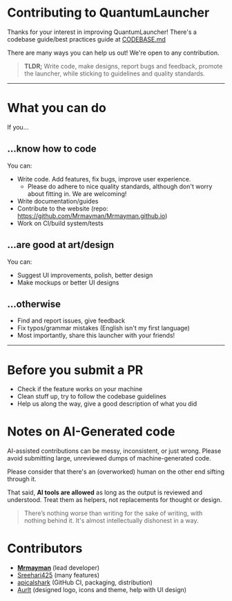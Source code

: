 # Contributing to QuantumLauncher

Thanks for your interest in improving QuantumLauncher!
There's a codebase guide/best practices guide at
[CODEBASE.md](docs/CODEBASE.md)

There are many ways you can help us out! We're open to any contribution.

> **TLDR;** Write code, make designs, report bugs and feedback, promote the launcher,
> while sticking to guidelines and quality standards.

---

# What you can do

If you...

## ...know how to code

You can:

- Write code. Add features, fix bugs, improve user experience.
  - Please do adhere to nice quality standards, although don't worry
    about fitting in. We are welcoming!
- Write documentation/guides
- Contribute to the website (repo: <https://github.com/Mrmayman/Mrmayman.github.io>)
- Work on CI/build system/tests

## ...are good at art/design

You can:

- Suggest UI improvements, polish, better design
- Make mockups or better UI designs

## ...otherwise

- Find and report issues, give feedback
- Fix typos/grammar mistakes (English isn't my first language)
- Most importantly, share this launcher with your friends!

---

# Before you submit a PR

- Check if the feature works on your machine
- Clean stuff up, try to follow the codebase guidelines
- Help us along the way, give a good description of what you did

# Notes on AI-Generated code

AI-assisted contributions can be messy, inconsistent, or just wrong.
Please avoid submitting large, unreviewed dumps of machine-generated code.

Please consider that there's an (overworked) human
on the other end sifting through it.

That said, **AI tools are allowed** as long as the output is reviewed and understood.
Treat them as helpers, not replacements for thought or design.

> There’s nothing worse than writing for the sake of writing,
> with nothing behind it. It's almost intellectually dishonest in a way.

# Contributors

- [**Mrmayman**](https://github.com/Mrmayman) (lead developer)
- [Sreehari425](https://github.com/Sreehari425) (many features)
- [apicalshark](https://github.com/apicalshark) (GitHub CI, packaging, distribution)
- [Aurlt](https://github.com/Aurlt) (designed logo, icons and theme, help with UI design)

